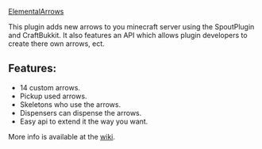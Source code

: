 [ElementalArrows](https://dl.dropboxusercontent.com/u/104060836/ElementalArrows/ElementalArrowsTitle.png)

This plugin adds new arrows to you minecraft server using the SpoutPlugin and CraftBukkit. It also features an
API which allows plugin developers to create there own arrows, ect.

## Features:
* 14 custom arrows.
* Pickup used arrows.
* Skeletons who use the arrows.
* Dispensers can dispense the arrows.
* Easy api to extend it the way you want.

More info is available at the [wiki][Wiki].

[Wiki]: https://github.com/Cybermaxke/ElementalArrows/wiki